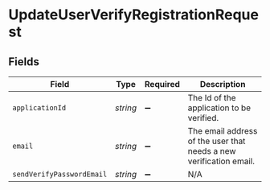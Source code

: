 # UpdateUserVerifyRegistrationRequest


## Fields

| Field                                                              | Type                                                               | Required                                                           | Description                                                        |
| ------------------------------------------------------------------ | ------------------------------------------------------------------ | ------------------------------------------------------------------ | ------------------------------------------------------------------ |
| `applicationId`                                                    | *string*                                                           | :heavy_minus_sign:                                                 | The Id of the application to be verified.                          |
| `email`                                                            | *string*                                                           | :heavy_minus_sign:                                                 | The email address of the user that needs a new verification email. |
| `sendVerifyPasswordEmail`                                          | *string*                                                           | :heavy_minus_sign:                                                 | N/A                                                                |